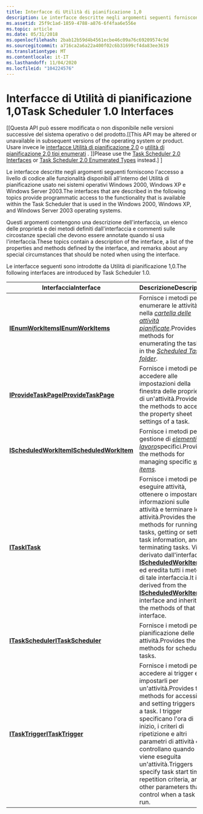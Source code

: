 ```yaml
---
title: Interfacce di Utilità di pianificazione 1,0
description: Le interfacce descritte negli argomenti seguenti forniscono l'accesso a livello di codice alle funzionalità disponibili all'interno del Utilità di pianificazione usato nei sistemi operativi Windows 2000, Windows XP e Windows Server 2003.
ms.assetid: 25f9c1ad-1859-4788-a876-6f4faa6e556e
ms.topic: article
ms.date: 05/31/2018
ms.openlocfilehash: 2bab12b59d4b4561ecbe46c09a76c69209574c9d
ms.sourcegitcommit: a716ca2a6a22a400f02c6b31699cf4da83ee3619
ms.translationtype: MT
ms.contentlocale: it-IT
ms.lasthandoff: 11/04/2020
ms.locfileid: "104224576"
---
```

# <a name="task-scheduler-10-interfaces"></a><span data-ttu-id="87296-103">Interfacce di Utilità di pianificazione 1,0</span><span class="sxs-lookup"><span data-stu-id="87296-103">Task Scheduler 1.0 Interfaces</span></span>

<span data-ttu-id="87296-104">\[\[Questa API può essere modificata o non disponibile nelle versioni successive del sistema operativo o del prodotto.</span><span class="sxs-lookup"><span data-stu-id="87296-104">\[\[This API may be altered or unavailable in subsequent versions of the operating system or product.</span></span> <span data-ttu-id="87296-105">Usare invece le [interfacce Utilità di pianificazione 2,0](task-scheduler-2-0-interfaces.md) o [utilità di pianificazione 2,0 tipi enumerati](task-scheduler-2-0-enumerated-types.md) . \]\]</span><span class="sxs-lookup"><span data-stu-id="87296-105">Please use the [Task Scheduler 2.0 Interfaces](task-scheduler-2-0-interfaces.md) or [Task Scheduler 2.0 Enumerated Types](task-scheduler-2-0-enumerated-types.md) instead.\] \]</span></span>

<span data-ttu-id="87296-106">Le interfacce descritte negli argomenti seguenti forniscono l'accesso a livello di codice alle funzionalità disponibili all'interno del Utilità di pianificazione usato nei sistemi operativi Windows 2000, Windows XP e Windows Server 2003.</span><span class="sxs-lookup"><span data-stu-id="87296-106">The interfaces that are described in the following topics provide programmatic access to the functionality that is available within the Task Scheduler that is used in the Windows 2000, Windows XP, and Windows Server 2003 operating systems.</span></span>

<span data-ttu-id="87296-107">Questi argomenti contengono una descrizione dell'interfaccia, un elenco delle proprietà e dei metodi definiti dall'interfaccia e commenti sulle circostanze speciali che devono essere annotate quando si usa l'interfaccia.</span><span class="sxs-lookup"><span data-stu-id="87296-107">These topics contain a description of the interface, a list of the properties and methods defined by the interface, and remarks about any special circumstances that should be noted when using the interface.</span></span>


<span data-ttu-id="87296-108">Le interfacce seguenti sono introdotte da Utilità di pianificazione 1,0.</span><span class="sxs-lookup"><span data-stu-id="87296-108">The following interfaces are introduced by Task Scheduler 1.0.</span></span>



| <span data-ttu-id="87296-109">Interfaccia</span><span class="sxs-lookup"><span data-stu-id="87296-109">Interface</span></span>                                        | <span data-ttu-id="87296-110">Descrizione</span><span class="sxs-lookup"><span data-stu-id="87296-110">Description</span></span>                                                                                                                                                                                                                           |
|--------------------------------------------------|---------------------------------------------------------------------------------------------------------------------------------------------------------------------------------------------------------------------------------------|
| [<span data-ttu-id="87296-111">**IEnumWorkItems**</span><span class="sxs-lookup"><span data-stu-id="87296-111">**IEnumWorkItems**</span></span>](/windows/desktop/api/Mstask/nn-mstask-ienumworkitems)         | <span data-ttu-id="87296-112">Fornisce i metodi per enumerare le attività nella [*cartella delle attività pianificate*](s.md).</span><span class="sxs-lookup"><span data-stu-id="87296-112">Provides the methods for enumerating the tasks in the [*Scheduled Tasks folder*](s.md).</span></span>                                                                                                              |
| [<span data-ttu-id="87296-113">**IProvideTaskPage**</span><span class="sxs-lookup"><span data-stu-id="87296-113">**IProvideTaskPage**</span></span>](/windows/desktop/api/Mstask/nn-mstask-iprovidetaskpage)     | <span data-ttu-id="87296-114">Fornisce i metodi per accedere alle impostazioni della finestra delle proprietà di un'attività.</span><span class="sxs-lookup"><span data-stu-id="87296-114">Provides the methods to access the property sheet settings of a task.</span></span>                                                                                                                                                                 |
| [<span data-ttu-id="87296-115">**IScheduledWorkItem**</span><span class="sxs-lookup"><span data-stu-id="87296-115">**IScheduledWorkItem**</span></span>](/windows/desktop/api/Mstask/nn-mstask-ischeduledworkitem) | <span data-ttu-id="87296-116">Fornisce i metodi per la gestione di [*elementi di lavoro*](w.md)specifici.</span><span class="sxs-lookup"><span data-stu-id="87296-116">Provides the methods for managing specific [*work items*](w.md).</span></span>                                                                                                                                                 |
| [<span data-ttu-id="87296-117">**ITask**</span><span class="sxs-lookup"><span data-stu-id="87296-117">**ITask**</span></span>](/windows/desktop/api/Mstask/nn-mstask-itask)                           | <span data-ttu-id="87296-118">Fornisce i metodi per eseguire attività, ottenere o impostare informazioni sulle attività e terminare le attività.</span><span class="sxs-lookup"><span data-stu-id="87296-118">Provides the methods for running tasks, getting or setting task information, and terminating tasks.</span></span> <span data-ttu-id="87296-119">Viene derivato dall'interfaccia [**IScheduledWorkItem**](/windows/desktop/api/Mstask/nn-mstask-ischeduledworkitem) ed eredita tutti i metodi di tale interfaccia.</span><span class="sxs-lookup"><span data-stu-id="87296-119">It is derived from the [**IScheduledWorkItem**](/windows/desktop/api/Mstask/nn-mstask-ischeduledworkitem) interface and inherits all the methods of that interface.</span></span> |
| [<span data-ttu-id="87296-120">**ITaskScheduler**</span><span class="sxs-lookup"><span data-stu-id="87296-120">**ITaskScheduler**</span></span>](/windows/desktop/api/Mstask/nn-mstask-itaskscheduler)         | <span data-ttu-id="87296-121">Fornisce i metodi per la pianificazione delle attività.</span><span class="sxs-lookup"><span data-stu-id="87296-121">Provides the methods for scheduling tasks.</span></span>                                                                                                                                                                                            |
| [<span data-ttu-id="87296-122">**ITaskTrigger**</span><span class="sxs-lookup"><span data-stu-id="87296-122">**ITaskTrigger**</span></span>](/windows/desktop/api/Mstask/nn-mstask-itasktrigger)             | <span data-ttu-id="87296-123">Fornisce i metodi per accedere ai trigger e impostarli per un'attività.</span><span class="sxs-lookup"><span data-stu-id="87296-123">Provides the methods for accessing and setting triggers for a task.</span></span> <span data-ttu-id="87296-124">I trigger specificano l'ora di inizio, i criteri di ripetizione e altri parametri di attività che controllano quando viene eseguita un'attività.</span><span class="sxs-lookup"><span data-stu-id="87296-124">Triggers specify task start times, repetition criteria, and other parameters that control when a task is run.</span></span>                                                     |



 

 

 





